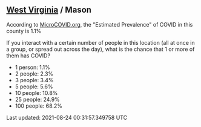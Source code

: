 
## [West Virginia](/united-states/west-virginia) / Mason

According to [MicroCOVID.org](http://microcovid.org),
the "Estimated Prevalence" of COVID in this county is 1.1%

If you interact with a certain number of people in this location
(all at once in a group, or spread out across the day), what is the chance that
1 or more of them has COVID?

- 1 person: 1.1%
- 2 people: 2.3%
- 3 people: 3.4%
- 5 people: 5.6%
- 10 people: 10.8%
- 25 people: 24.9%
- 100 people: 68.2%

Last updated: 2021-08-24 00:31:57.349758 UTC
